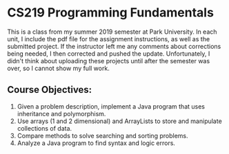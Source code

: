 # CS219 Programming Fundamentals

This is a class from my summer 2019 semester at Park University. In each unit, I include the pdf file for the assignment instructions, as well as the submitted project. If the instructor left me any comments about corrections being needed, I then corrected and pushed the update. Unfortunately, I didn't think about uploading these projects until after the semester was over, so I cannot show my full work.

## Course Objectives:
1. Given a problem description, implement a Java program that uses inheritance and polymorphism.
1. Use arrays (1 and 2 dimensional) and ArrayLists to store and manipulate collections of data.
1. Compare methods to solve searching and sorting problems.
1. Analyze a Java program to find syntax and logic errors.
